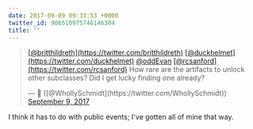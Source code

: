 ```yaml
---
date: 2017-09-09 09:33:53 +0000
twitter_id: 906510975746146304
title: ''
---
```


<blockquote class="twitter-tweet"><p lang="en" dir="ltr"><a href="https://twitter.com/britthildreth?ref_src=twsrc%5Etfw">[@britthildreth](https://twitter.com/britthildreth)</a> <a href="https://twitter.com/duckhelmet?ref_src=twsrc%5Etfw">[@duckhelmet](https://twitter.com/duckhelmet)</a> <a href="https://twitter.com/oddEvan?ref_src=twsrc%5Etfw">@oddEvan</a> <a href="https://twitter.com/rcsanford?ref_src=twsrc%5Etfw">[@rcsanford](https://twitter.com/rcsanford)</a> How rare are the artifacts to unlock other subclasses? Did I get lucky finding one already?</p>&mdash; 🤧 ([@WhollySchmidt](https://twitter.com/WhollySchmidt)) <a href="https://twitter.com/WhollySchmidt/status/906510780652249088?ref_src=twsrc%5Etfw">September 9, 2017</a></blockquote>
<script async src="https://platform.twitter.com/widgets.js" charset="utf-8"></script>

I think it has to do with public events; I've gotten all of mine that way.
